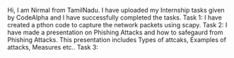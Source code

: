 Hi, I am Nirmal from TamilNadu.
I have uploaded my Internship tasks given by CodeAlpha and I have successfully completed the tasks.
Task 1:
  I have created a pthon code to capture the network packets using scapy.
Task 2:
  I have made a presentation on Phishing Attacks and how to safegaurd from Phishing Attacks. This presentation includes Types of attcaks, Examples of attacks, Measures etc..
Task 3:
  
